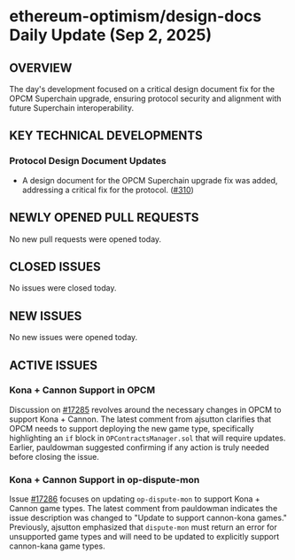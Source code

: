 # ethereum-optimism/design-docs Daily Update (Sep 2, 2025)
## OVERVIEW 
The day's development focused on a critical design document fix for the OPCM Superchain upgrade, ensuring protocol security and alignment with future Superchain interoperability.

## KEY TECHNICAL DEVELOPMENTS

### Protocol Design Document Updates
*   A design document for the OPCM Superchain upgrade fix was added, addressing a critical fix for the protocol. ([#310](https://github.com/ethereum-optimism/design-docs/pull/310))

## NEWLY OPENED PULL REQUESTS
No new pull requests were opened today.

## CLOSED ISSUES
No issues were closed today.

## NEW ISSUES
No new issues were opened today.

## ACTIVE ISSUES

### Kona + Cannon Support in OPCM
Discussion on [#17285](https://github.com/ethereum-optimism/design-docs/issues/17285) revolves around the necessary changes in OPCM to support Kona + Cannon. The latest comment from ajsutton clarifies that OPCM needs to support deploying the new game type, specifically highlighting an `if` block in `OPContractsManager.sol` that will require updates. Earlier, pauldowman suggested confirming if any action is truly needed before closing the issue.

### Kona + Cannon Support in op-dispute-mon
Issue [#17286](https://github.com/ethereum-optimism/design-docs/issues/17286) focuses on updating `op-dispute-mon` to support Kona + Cannon game types. The latest comment from pauldowman indicates the issue description was changed to "Update to support cannon-kona games." Previously, ajsutton emphasized that `dispute-mon` must return an error for unsupported game types and will need to be updated to explicitly support cannon-kana game types.